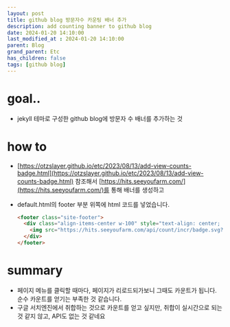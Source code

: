 ```yaml
---
layout: post
title: github blog 방문자수 카운팅 배너 추가
description: add counting banner to github blog
date: 2024-01-20 14:10:00
last_modified_at : 2024-01-20 14:10:00
parent: Blog
grand_parent: Etc
has_children: false
tags: [github blog]
---
```


# goal..

- jekyll 테마로 구성한 github blog에 방문자 수 배너를 추가하는 것

# how to

- [https://otzslayer.github.io/etc/2023/08/13/add-view-counts-badge.html](https://otzslayer.github.io/etc/2023/08/13/add-view-counts-badge.html) 참조해서 [https://hits.seeyoufarm.com/](https://hits.seeyoufarm.com/)를 통해 배너를 생성하고
- default.html의 footer 부분 위쪽에 html 코드를 넣었습니다.
    
    ```html
    <footer class="site-footer">
      <div class="align-items-center w-100" style="text-align: center; margin-bottom: 1rem;">
        <img src="https://hits.seeyoufarm.com/api/count/incr/badge.svg?url=https%3A%2F%2Ftnfhrnsss.github.io&count_bg=%23848ABA&title_bg=%23535050&icon=gnuicecat.svg&icon_color=%23E9DADA&title=view+count&edge_flat=false"/>
      </div>
    </footer>
    ```
    

# summary

- 페이지 메뉴를 클릭할 때마다, 페이지가 리로드되가보니 그때도 카운트가 됩니다. 순수 카운트를 얻기는 부족한 것 같습니다.
- 구글 서치엔진에서 취합하는 것으로 카운트를 얻고 싶지만, 취합이 실시간으로 되는 것 같지 않고, API도 없는 것 같네요